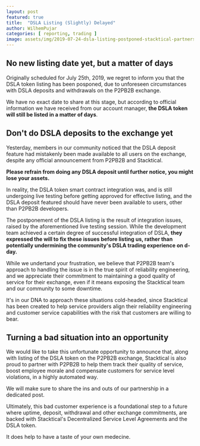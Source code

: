 ```yaml
---
layout: post
featured: true
title:  "DSLA Listing (Slightly) Delayed"
author: WilhemPujar
categories: [ reporting, trading ]
image: assets/img/2019-07-24-dsla-listing-postponed-stacktical-partnership-p2pb2b.jpg
---
```


## No new listing date yet, but a matter of days

Originally scheduled for July 25th, 2019, we regret to inform you that the DSLA token listing has been posponed, due to unforeseen circumstances with DSLA deposits and withdrawals on the P2PB2B exchange. 

We have no exact date to share at this stage, but according to official information we have received from our account manager, **the DSLA token will still be listed in a matter of days**.

## Don't do DSLA deposits to the exchange yet

Yesterday, members in our community noticed that the DSLA deposit feature had mistakenly been made available to all users on the exchange, despite any official announcement from P2PB2B and Stacktical.

**Please refrain from doing any DSLA deposit until further notice, you might lose your assets.**

In reality, the DSLA token smart contract integration was, and is still undergoing live testing before getting approved for effective listing, and the DSLA deposit featured should have never been available to users, other than P2PB2B developers.

The postponement of the DSLA listing is the result of integration issues, raised by the aforementioned live testing session. While the development team achieved a certain degree of successful integration of DSLA, **they expressed the will to fix these issues before listing us, rather than potentially undermining the community's DSLA trading experience on d-day.**

While we undertand your frustration, we believe that P2PB2B team's approach to handling the issue is in the true spirit of reliability engineering, and we appreciate their commitment to maintaining a good quality of service for their exchange, even if it means exposing the Stacktical team and our community to some downtime.

It's in our DNA to approach these situations cold-headed, since Stacktical has been created to help service providers align their reliability engineering and customer service capabilities with the risk that customers are willing to bear.

## Turning a bad situation into an opportunity

We would like to take this unfortunate opportunity to announce that, along with listing of the DSLA token on the P2PB2B exchange, Stacktical is also proud to partner with P2PB2B to help them track their quality of service, boost employee morale and compensate customers for service level violations, in a highly automated way.

We will make sure to share the ins and outs of our partnership in a dedicated post.

Ultimately, this bad customer experience is a foundational step to a future where uptime, deposit, withdrawal and other exchange commitments, are backed with Stacktical's Decentralized Service Level Agreements and the DSLA token.

It does help to have a taste of your own medecine.

